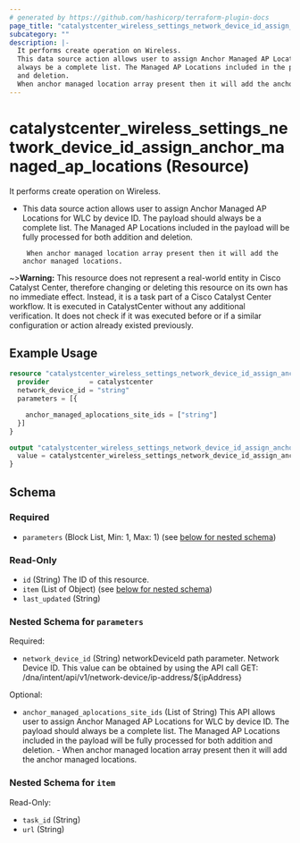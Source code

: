 ```yaml
---
# generated by https://github.com/hashicorp/terraform-plugin-docs
page_title: "catalystcenter_wireless_settings_network_device_id_assign_anchor_managed_ap_locations Resource - terraform-provider-catalystcenter"
subcategory: ""
description: |-
  It performs create operation on Wireless.
  This data source action allows user to assign Anchor Managed AP Locations for WLC by device ID. The payload should
  always be a complete list. The Managed AP Locations included in the payload will be fully processed for both addition
  and deletion.
  When anchor managed location array present then it will add the anchor managed locations.
---
```


# catalystcenter_wireless_settings_network_device_id_assign_anchor_managed_ap_locations (Resource)

It performs create operation on Wireless.

- This data source action allows user to assign Anchor Managed AP Locations for WLC by device ID. The payload should
always be a complete list. The Managed AP Locations included in the payload will be fully processed for both addition
and deletion.


       When anchor managed location array present then it will add the anchor managed locations.


~>**Warning:**
This resource does not represent a real-world entity in Cisco Catalyst Center, therefore changing or deleting this resource on its own has no immediate effect.
Instead, it is a task part of a Cisco Catalyst Center workflow. It is executed in CatalystCenter without any additional verification. It does not check if it was executed before or if a similar configuration or action already existed previously.

## Example Usage

```terraform
resource "catalystcenter_wireless_settings_network_device_id_assign_anchor_managed_ap_locations" "example" {
  provider          = catalystcenter
  network_device_id = "string"
  parameters = [{

    anchor_managed_aplocations_site_ids = ["string"]
  }]
}

output "catalystcenter_wireless_settings_network_device_id_assign_anchor_managed_ap_locations_example" {
  value = catalystcenter_wireless_settings_network_device_id_assign_anchor_managed_ap_locations.example
}
```

<!-- schema generated by tfplugindocs -->
## Schema

### Required

- `parameters` (Block List, Min: 1, Max: 1) (see [below for nested schema](#nestedblock--parameters))

### Read-Only

- `id` (String) The ID of this resource.
- `item` (List of Object) (see [below for nested schema](#nestedatt--item))
- `last_updated` (String)

<a id="nestedblock--parameters"></a>
### Nested Schema for `parameters`

Required:

- `network_device_id` (String) networkDeviceId path parameter. Network Device ID. This value can be obtained by using the API call GET: /dna/intent/api/v1/network-device/ip-address/${ipAddress}

Optional:

- `anchor_managed_aplocations_site_ids` (List of String) This API allows user to assign Anchor Managed AP Locations for WLC by device ID. The payload should always be a complete list. The Managed AP Locations included in the payload will be fully processed for both addition and deletion.               -  When anchor managed location array present then it will add the anchor managed locations.


<a id="nestedatt--item"></a>
### Nested Schema for `item`

Read-Only:

- `task_id` (String)
- `url` (String)
